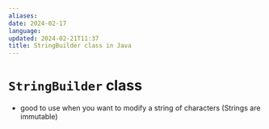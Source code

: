 ```yaml
---
aliases: 
date: 2024-02-17
language: 
updated: 2024-02-21T11:37
title: StringBuilder class in Java
---
```

# `StringBuilder` class
- good to use when you want to modify a string of characters (Strings are immutable)
